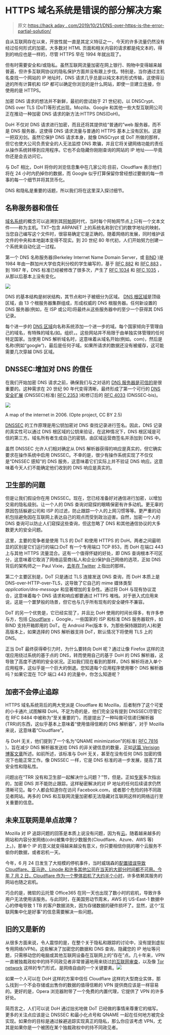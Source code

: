 # HTTPS 域名系统是错误的部分解决方案

> 原文:[https://hack aday . com/2019/10/21/DNS-over-https-is-the-error-partial-solution/](https://hackaday.com/2019/10/21/dns-over-https-is-the-wrong-partial-solution/)

自从互联网存在以来，开放性就一直是其定义特征之一，今天的许多流量仍然没有经过任何形式的加密。大多数对 HTML 页面和相关内容的请求都是纯文本的，得到的响应也是一样的，尽管 HTTPS 早在 1994 年就出现了。

但有时需要安全和/或隐私。虽然互联网流量加密在网上银行、购物中变得越来越普遍，但许多互联网协议的隐私保护方面并没有跟上步伐。特别是，当你通过主机名查找一个网站的 IP 地址时，DNS 请求几乎总是以纯文本的形式传输，这使得沿途的所有计算机和 ISP 都可以确定你浏览的是什么网站，即使一旦建立连接，你使用的是 HTTPS。

加密 DNS 请求的想法并不新鲜，最初的尝试始于 21 世纪初，以 DNSCrypt、DNS over TLS (DoT)等形式出现。Mozilla、Google 和其他一些大型互联网公司正在推动一种加密 DNS 请求的新方法:HTTPS DNS(DoH)。

DoH 不仅对 DNS 请求进行加密，而且还将其提供给“普通的”web 服务器，而不是 DNS 服务器，这使得 DNS 请求流量与普通的 HTTPS 基本上没有区别。这是一把双刃剑。虽然它保护 DNS 请求本身，就像 DNSCrypt 或 DoT 所做的那样，但它也使大公司负责安全的人无法监控 DNS 欺骗，并且它将关键网络功能的责任从操作系统转移到应用程序。它也不会隐藏你刚刚查询的网站的 IP 地址——毕竟你还是会去访问它。

与 DoT 相比，DoH 将你的浏览信息集中在几家公司:目前，Cloudflare 表示他们将在 24 小时内扔掉你的数据，而 Google 似乎打算保留你曾经想过要做的每一件事的每一个细节并将其货币化。

DNS 和隐私是重要的话题，所以我们将在这里深入探讨细节。

## 名称服务器和信任

[域名系统](https://en.wikipedia.org/wiki/Domain_Name_System)的概念可以追溯到其[阿帕网](https://en.wikipedia.org/wiki/ARPANET)时代，当时每个阿帕网节点上只有一个文本文件——称为主机。TXT–包含 ARPANET 上的系统名称到它们的数字地址的映射。当您自己编写这个文件时，很容易确定它是正确的。随着网络的发展，同时维护该文件的中央和本地副本变得不现实。到 20 世纪 80 年代初，人们开始努力创建一个系统来自动化这一过程。

第一个 DNS 名称服务器(Berkeley Internet Name Domain Server，或 [BIND](https://en.wikipedia.org/wiki/BIND) )是 1984 年由一群加州大学伯克利分校的学生编写的，基于 [RFC 882](https://tools.ietf.org/html/rfc882) 和 [RFC 883](https://tools.ietf.org/html/rfc883) 。到 1987 年，DNS 标准已经被修改了很多次，产生了 [RFC 1034](https://tools.ietf.org/html/rfc1034) 和 [RFC 1035](https://tools.ietf.org/html/rfc1035) ，从那以后基本上没有变化。

![](../Images/19bb178dab75cc392663a8a689f6cd49.png)

DNS 的基本结构是树状结构，其节点和叶子被细分为区域。 [DNS 根区域](https://en.wikipedia.org/wiki/DNS_root_zone)是顶级区域，由 13 个根服务器集群组成，形成权威的 DNS 根服务器。任何新设置的 DNS 服务器(例如，在 ISP 或公司)将最终从这些服务器中的至少一个获得其 DNS 记录。

每个进一步的 [DNS 区域](https://en.wikipedia.org/wiki/DNS_zone)向名称系统添加一个进一步的域。每个国家倾向于管理自己的域名，有特殊的域名(如。组织，。这些网站并不局限于由单独实体管理的任何特定国家。当使用 DNS 解析域名时，这意味着从域名开始(例如。com)，然后是名称(例如“google”)，最后是任何子域。如果所请求的数据还没有被缓存，这可能需要几次穿越 DNS 区域。

## DNSSEC:增加对 DNS 的信任

在我们开始加密 DNS 请求之前，确保我们与之对话的 [DNS 服务器是可信的](https://en.wikipedia.org/wiki/DNS_hijacking)是很重要的。这种需求在 20 世纪 90 年代变得清晰，最终形成了第一个可行的 [DNS 安全扩展](https://en.wikipedia.org/wiki/Domain_Name_System_Security_Extensions) (DNSSEC)标准( [RFC 2353](https://tools.ietf.org/html/rfc2535) )和修订后的 [RFC 4033](https://tools.ietf.org/html/rfc4033) (DNSSEC-bis)。

![](../Images/19dfa7aeff266a516e1086a8464f138d.png)

A map of the internet in 2006\. (Opte project, CC BY 2.5)

[DNSSEC](https://www.dnssec.net/) 的工作原理是用公钥加密对 DNS 查找记录进行签名。因此，DNS 记录的真实性可以通过 DNS 根区域的公钥来验证，在这种情况下，DNS 根区域是可信的第三方。域名所有者生成自己的密钥，由区域运营商签名并添加到 DNS 中。

虽然 DNSSEC 允许人们相对确定从 DNS 解析器获得的响应是真实的，但它确实要求在操作系统中启用 DNSSEC。不幸的是，很少有操作系统实现了不仅仅是“DNSSEC 感知”的 DNS 服务，这意味着它们实际上并不验证 DNS 响应。这意味着今天人们不能确定他们收到的 DNS 响应是真实的。

## 卫生部的问题

但是让我们假设你在用 DNSSEC。现在，您已经准备好对通信进行加密，以增加交易的隐私级别。让一个人的 DNS 查询对窥探的眼睛保密有许多动机。更无辜的原因包括躲避公司和 ISP 的过滤，防止跟踪一个人的上网习惯等等。更严重的动机包括避免因在互联网上表达自己的观点而受到政治迫害。自然，加密一个人的 DNS 查询可以防止人们窥探这些查询，但这忽略了 DNS 和其他通信协议的大多数更大的安全问题。

这里，主要的竞争者是使用 TLS 的 DoT 和使用 HTTPS 的 DoH。两者之间最明显的区别是它们运行的端口:DoT 有一个专用端口 TCP 853，而 DoH 在端口 443 上与其他 HTTPS 流量混合。这有一个值得怀疑的好处，即 DNS 查询根本不可区分，这意味着它取消了网络运营商(私人和企业)保护自己网络的选项，正如 DNS 背后的架构师之一 Paul Vixie，[去年在 Twitter](https://twitter.com/paulvixie/status/1053765281917661184) 上指出的那样。

第二个主要区别是，DoT 只是通过 TLS 连接发送 DNS 查询，而 DoH 本质上是 DNS-over-HTTP-over-TLS，这导致了它自己的 mime 媒体类型 *application/dns-message* 和显著增加的复杂性。通过将 DoH 与现有协议混合，这意味着每个 DNS 请求和响应都要通过 HTTPS 堆栈。对于嵌入式应用来说，这是一个噩梦般的场景，但它也与几乎所有现有的安全硬件不兼容。

DoT 的另一个优势是，它已经实现了，并且比 DoH 使用的时间长得多，有许多参与方，包括 [Cloudflare](https://developers.cloudflare.com/1.1.1.1/dns-over-tls/) ，Google，一些国家的 ISP 和标准 DNS 服务器软件，如 BIND 支持开箱即用的 DoT。在 Android Pie(版本 9，为那些保持跟踪的人)和更高版本上，如果选择的 DNS 解析器支持 DoT，默认情况下将使用 TLS 上的 DNS。

正当 DoT 最终获得牵引力时，为什么要转向 DoH 呢？通过让像 Firefox 这样的流氓应用绕过系统的基于点的 DNS，转而使用自己的基于 DoH 的 DNS 解析器，这导致了高度不透明的安全状况。正如我们现在看到的那样，DNS 解析将进入单个应用程序，这似乎是一个巨大的倒退。您知道每个应用程序使用哪个 DNS 解析器吗？如果它混在 TCP 端口 443 的流量中，你怎么知道呢？

## 加密不会停止追踪

HTTPS 域名系统背后的两大党派是 Cloudflare 和 Mozilla，后者制作了这个可爱的小卡通片,试图解释 DoH。不足为奇的是，他们完全没有提到 DNSSEC(尽管它在 RFC 8484 中被称为“至关重要的”)，而是提出了一种叫做可信递归解析器(TRR)的东西，这似乎基本上意味着“使用值得信赖的 DNS 解析器”，对于 Mozilla 来说，这意味着“Cloudflare”。

与 DoH 无关，他们提到了一个名为“QNAME minimization”的标准( [RFC 7816](https://tools.ietf.org/html/rfc7816) )，旨在减少 DNS 解析器发送给 DNS 的非关键信息的数量，正如[这篇 Verisign 博客文章](https://blog.verisign.com/security/minimum-disclosure-what-information-does-a-name-server-need-to-do-its-job/)所述。如前所述，该标准与 DoH 无关，甚至在没有任何 DNS 加密的情况下也能正常工作。像 DNSSEC 一样，它是 DNS 标准的进一步发展，提高了其安全性和隐私性。

问题出在“TRR 没有和卫生部一起解决什么问题？”节，但是。正如[专家](https://www.zdnet.com/article/dns-over-https-causes-more-problems-than-it-solves-experts-say/)多次指出的，加密 DNS 并不能防止跟踪。这样秘密解决的对 IP 地址的任何后续请求仍然清晰可见。每个人都会知道你在访问 Facebook.com，或者那个危险的持不同政见者网站。再多的 DNS 和互联网流量加密都无法隐藏对互联网这样的网络运行至关重要的信息。

## 未来互联网是单点故障？

Mozilla 对 IP 追踪问题的回答是本质上说没有问题，因为有[云](https://en.wikipedia.org/wiki/Cloud_computing)。随着越来越多的网站和内容分发网络(cdn)被集中到少数服务(Cloudflare、Azure、AWS 等)上。)，那单个 IP 的意义就变得越来越没有意义，你只要相信你挑的哪个云服务不偷你的数据，或者宕机一天。

今年，6 月 24 日发生了大规模的停机事件，当时威瑞森的[配置错误导致 Cloudflare、亚马逊、Linode 和许多其他公司在当天的大部分时间都不可用。今年 7 月 2 日，Cloudflare 作为一个整体](https://blog.cloudflare.com/how-verizon-and-a-bgp-optimizer-knocked-large-parts-of-the-internet-offline-today/)[宕机了大约半个小时](https://www.theregister.co.uk/2019/07/02/cloudflare_down/)，许多依赖其服务的网站也随之宕机。

巧合的是，微软的云托管 Office365 在同一天也出现了数小时的宕机，导致许多用户无法使用该服务。与此同时，在美国劳动节周末，AWS 的 US-East-1 数据中心的停电导致 1 TB 的客户数据消失，因为存储数据的硬件损坏了。显然，这个“互联网集中化是好事”的信息需要解决一些问题。

## 旧的又是新的

从很多方面来说，令人震惊的是，在整个关于隐私和跟踪的讨论中，没有提到虚拟专用网络(VPN)。这些解决了加密您的数据和 DNS 查询，隐藏您的 IP 地址等问题，只需移动您的电脑或其他互联网设备在互联网上的“存在”点。几十年来，VPN 一直被独裁政权中的持不同政见者非常普遍地用来绕过[的互联网审查](https://en.wikipedia.org/wiki/Internet_censorship)，以及像 [Tor network](https://en.wikipedia.org/wiki/Tor_%28anonymity_network%29) 这样的专门形式，是网络自由的一个关键要素。![](../Images/d1f9e721b9bc92d77c2bd18754166074.png)

如果一个人可以在 DoH 这样的方案中信任 Cloudflare 这样的大型商业实体，那么找到一个不会存储或出售你的数据的值得信赖的 VPN 提供商应该是一样容易的。更好的是，Opera 浏览器附带了一个免费的内置代理，它提供了 VPN 的许多好处。

简而言之，人们可以说 DoH 通过拙劣地做 DoT 已经做的事情来尊重它的缩写。更多的关注点应该是让 DNSSEC 和最小化点号和 QNAME 一起在任何地方被完全实现。如果你的目标是通过躲避追踪实现真正的隐私，那么你应该考虑 VPN，尤其是如果你是一个被困在某个独裁政权中的持不同政见者。